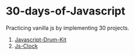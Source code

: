# 30-days-of-Javascript
Practicing vanilla js by implementing 30 projects.

1. <a href="https://toguro85.github.io/30-days-of-Javascript/01-Javascript-Drum-Kit/index.html">Javascript-Drum-Kit</a>
2. <a href="https://toguro85.github.io/30-days-of-Javascript/02-Js-Clock/index.html">Js-Clock</a>
